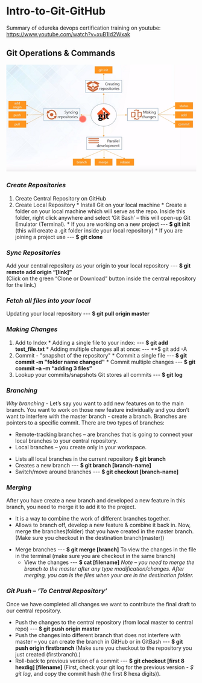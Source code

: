 # Intro-to-Git-GitHub
Summary of edureka devops certification training on youtube: https://www.youtube.com/watch?v=xuB1Id2Wxak
## Git Operations & Commands
![Git Operations and Commands](/images/git_pic1.png)
### *Create Repositories*
  1. Create Central Repository on GitHub
  2. Create Local Repository
    * Install Git on your local machine
    * Create a folder on your local machine which will serve as the repo. Inside this folder, right click anywhere and select ‘Git Bash’ –       this will open-up Git Emulator (Terminal).
    * If you are working on a new project --- **$ git init**
      (this will create a .git folder inside your local repository)
    * If you are joining a project use --- **$ git clone** 
### *Sync Repositories*
  Add your central repository as your origin to your local repository --- **$ git remote add origin “[link]”**  
  (Click on the green “Clone or Download” button inside the central repository for the link.)
### *Fetch all files into your local*
  Updating your local repository      --- **$ git pull origin master**
### *Making Changes*
  1. Add to Index
    * Adding a single file to your index:  --- **$ git add test_file.txt**
    * Adding multiple changes all at once: --- **$ git add -A
  2. Commit - "snapshot of the repository"
    * Commit a single file  	--- **$ git commit -m "folder name changed"**
    * Commit multiple changes --- **$ git commit –a –m “adding 3 files”**
  3. Lookup your commits/snapshots 
     Git stores all commits   --- **$ git log**

### *Branching*
  *Why branching* - Let’s say you want to add new features on to the main branch. You want to work on those new feature individually and you don’t want to interfere with the master branch - create a branch.
  Branches are pointers to a specific commit. There are two types of branches:
  - Remote-tracking branches – are branches that is  going to connect your local branches to your central repository.
  - Local branches – you create only in your workspace.
  * Lists all local branches in the current repository	**$ git branch**
  * Creates a new branch        --- **$ git branch [branch-name]**
  * Switch/move around branches --- **$ git checkout [branch-name]**
### *Merging*
After you have create a new branch and developed a new feature in this branch, you need to merge it to add it to the project.
  - It is a way to combine the work of different branches together.
  - Allows to branch off, develop a new feature & combine it back in.
Now, merge the branches(folder) that you have created in the master branch. (Make sure you checkout in the destination branch(master))
  * Merge branches  ---   **$ git merge [branch]**
To view the changes in the file in the terminal (make sure you are checkout in the same branch)
	* View the changes   ---  **$ cat [filename]**
*Note – you need to merge the branch to the master after any type modification/changes. After merging, you can ls the files when your are in the destination folder.*
### *Git Push – ‘To Central Repository’*
Once we have completed all changes we want to contribute the final draft to our central repository.
  * Push the changes to the central repository (from local master to central repo) ---	**$ git push origin master**
  * Push the changes into different branch that does not interfere with master – 
    you can create the branch in GitHub or in GitBash ---	**$ git push origin firstbranch**
    (Make sure you checkout to the repository you just created (firstbranch).)
  * Roll-back to previous version of a commit ---  **$ git checkout [first 8 hexdig] [filename]**
    (First, check your git log for the previous version - *$ git log*, and copy the commit hash (the first 8 hexa digits)).

